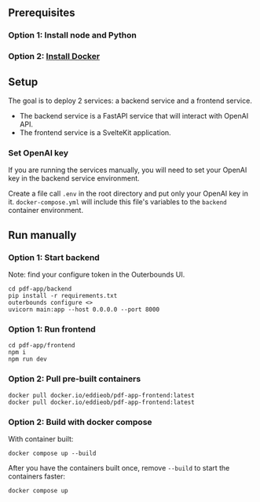 ## Prerequisites

### Option 1: Install node and Python

### Option 2: [Install Docker](https://docs.docker.com/engine/install/)

## Setup

The goal is to deploy 2 services: a backend service and a frontend service.
- The backend service is a FastAPI service that will interact with OpenAI API.
- The frontend service is a SvelteKit application.

### Set OpenAI key

If you are running the services manually, you will need to set your OpenAI key in the backend service environment.

Create a file call `.env` in the root directory and put only your OpenAI key in it.
`docker-compose.yml` will include this file's variables to the `backend` container environment.

## Run manually

### Option 1: Start backend

Note: find your configure token in the Outerbounds UI.

```
cd pdf-app/backend
pip install -r requirements.txt
outerbounds configure <>
uvicorn main:app --host 0.0.0.0 --port 8000
```

### Option 1: Run frontend
```
cd pdf-app/frontend
npm i
npm run dev
```


### Option 2: Pull pre-built containers

```
docker pull docker.io/eddieob/pdf-app-frontend:latest
docker pull docker.io/eddieob/pdf-app-frontend:latest
```

### Option 2: Build with docker compose

With container built:
```
docker compose up --build
```

After you have the containers built once, remove `--build` to start the containers faster:
```
docker compose up
```
